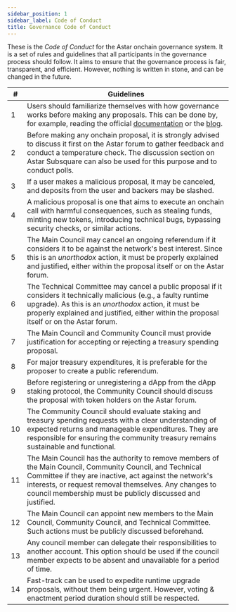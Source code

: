 ```yaml
---
sidebar_position: 1
sidebar_label: Code of Conduct
title: Governance Code of Conduct
---
```


These is the _Code of Conduct_ for the Astar onchain governance system. It is a set of rules and guidelines that all participants in the governance process should follow. It aims to ensure that the governance process is fair, transparent, and efficient. However, nothing is written in stone, and can be changed in the future.

| #  | Guidelines                                                                                                                                                                                                 |
|----|-----------------------------------------------------------------------------------------------------------------------------------------------------------------------------------------------------------|
| 1  | Users should familiarize themselves with how governance works before making any proposals. This can be done by, for example, reading the official [documentation](https://docs.astar.network/docs/learn/governance/) or the [blog](https://astar.network/blog/astar-onchain-governance-153). |
| 2  | Before making any onchain proposal, it is strongly advised to discuss it first on the Astar forum to gather feedback and conduct a temperature check. The discussion section on Astar Subsquare can also be used for this purpose and to conduct polls. |
| 3  | If a user makes a malicious proposal, it may be canceled, and deposits from the user and backers may be slashed.                                                                                           |
| 4  | A malicious proposal is one that aims to execute an onchain call with harmful consequences, such as stealing funds, minting new tokens, introducing technical bugs, bypassing security checks, or similar actions. |
| 5  | The Main Council may cancel an ongoing referendum if it considers it to be against the network's best interest. Since this is an _unorthodox_ action, it must be properly explained and justified, either within the proposal itself or on the Astar forum. |
| 6  | The Technical Committee may cancel a public proposal if it considers it technically malicious (e.g., a faulty runtime upgrade). As this is an _unorthodox_ action, it must be properly explained and justified, either within the proposal itself or on the Astar forum. |
| 7  | The Main Council and Community Council must provide justification for accepting or rejecting a treasury spending proposal.                                                                                |
| 8  | For major treasury expenditures, it is preferable for the proposer to create a public referendum.                                                                                                          |
| 9  | Before registering or unregistering a dApp from the dApp staking protocol, the Community Council should discuss the proposal with token holders on the Astar forum.                                        |
| 10 | The Community Council should evaluate staking and treasury spending requests with a clear understanding of expected returns and manageable expenditures. They are responsible for ensuring the community treasury remains sustainable and functional. |
| 11 | The Main Council has the authority to remove members of the Main Council, Community Council, and Technical Committee if they are inactive, act against the network's interests, or request removal themselves. Any changes to council membership must be publicly discussed and justified. |
| 12 | The Main Council can appoint new members to the Main Council, Community Council, and Technical Committee. Such actions must be publicly discussed beforehand.                                              |
| 13 | Any council member can delegate their responsibilities to another account. This option should be used if the council member expects to be absent and unavailable for a period of time.                    |
| 14 | Fast-track can be used to expedite runtime upgrade proposals, without them being urgent. However, voting & enactment period duration should still be respected.                                            |
